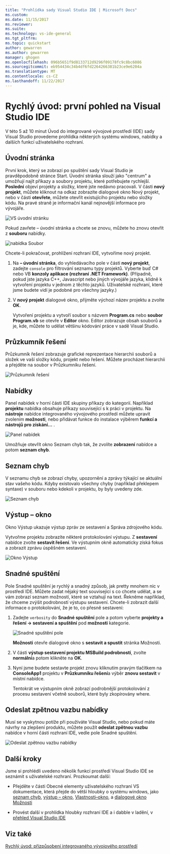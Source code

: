 ```yaml
---
title: "Prohlídka sady Visual Studio IDE | Microsoft Docs"
ms.custom: 
ms.date: 11/15/2017
ms.reviewer: 
ms.suite: 
ms.technology: vs-ide-general
ms.tgt_pltfrm: 
ms.topic: quickstart
author: gewarren
ms.author: gewarren
manager: ghogen
ms.openlocfilehash: 096b5651f9d8133712d9296f09178fc9c8bc6086
ms.sourcegitcommit: eb954434c34b4df6fd2264266381b23ce9e6204a
ms.translationtype: MT
ms.contentlocale: cs-CZ
ms.lasthandoff: 11/22/2017
---
```

# <a name="quickstart-first-look-at-the-visual-studio-ide"></a>Rychlý úvod: první pohled na Visual Studio IDE

V této 5 až 10 minut Úvod do integrované vývojové prostředí (IDE) sady Visual Studio provedeme prohlídka některých systému windows, nabídky a dalších funkcí uživatelského rozhraní.

## <a name="start-page"></a>Úvodní stránka

První krok, který se zobrazí po spuštění sady Visual Studio je pravděpodobně stránce Start. Úvodní stránka slouží jako "centrum" a umožňují najít příkazy a soubory projektu, které potřebujete rychlejší. **Poslední** objeví projekty a složky, které jste nedávno pracovali. V části **nový projekt**, můžete kliknout na odkaz zobrazíte dialogové okno Nový projekt, nebo v části **otevřete**, můžete otevřít existujícího projektu nebo složky kódu. Na pravé straně je informační kanál nejnovější informace pro vývojáře.

![VS úvodní stránku](media/quickstart-IDE-start-page.png)

Pokud zavřete – úvodní stránka a chcete se znovu, můžete ho znovu otevřít z **souboru** nabídky.

![nabídka Soubor](media/quickstart-IDE-file-menu-large.png)

Chcete-li pokračovat, prohlížení rozhraní IDE, vytvoříme nový projekt.

1. Na **– úvodní stránka**, do vyhledávacího pole v části **nový projekt**, zadejte `console` pro filtrování seznamu typy projektů. Vyberte buď C# nebo VB **konzoly aplikace (rozhraní .NET Framework)**. (Případně, pokud jste jazyka C++, Javascript nebo jiných vývojáře jazyka, klidně k vytvoření projektu v jednom z těchto jazyků. Uživatelské rozhraní, které jsme budete vidí je podobné pro všechny jazyky.)

1. V **nový projekt** dialogové okno, přijměte výchozí název projektu a zvolte **OK**.

   Vytvoření projektu a vytvoří soubor s názvem **Program.cs** nebo **soubor Program.vb** se otevře v **Editor** okno. Editor zobrazuje obsah souborů a je, kde, můžete to udělat většinu kódování práce v sadě Visual Studio.

## <a name="solution-explorer"></a>Průzkumník řešení

Průzkumník řešení zobrazuje grafické reprezentace hierarchii souborů a složek ve vaší složky kódu, projekt nebo řešení. Můžete procházet hierarchii a přejděte na soubor v Průzkumníku řešení.

![Průzkumník řešení](media/quickstart-IDE-solution-explorer.png)

## <a name="menus"></a>Nabídky

Panel nabídek v horní části IDE skupiny příkazy do kategorií. Například **projektu** nabídka obsahuje příkazy související s k práci v projektu. Na **nástroje** nabídce integrovaného vývojového prostředí můžete upravit zvolením **možnosti**, nebo přidávat funkce do instalace výběrem **funkcí a nástrojů pro získání...** .

![Panel nabídek](media/quickstart-IDE-menu-bar.png)

Umožňuje otevřít okno Seznam chyb tak, že zvolíte **zobrazení** nabídce a potom **seznam chyb**.

## <a name="error-list"></a>Seznam chyb

V seznamu chyb se zobrazí chyby, upozornění a zprávy týkající se aktuální stav vašeho kódu. Kdyby existovalo všechny chyby (například překlepem syntaxe) v souboru nebo kdekoli v projektu, by byly uvedeny zde.

![Seznam chyb](media/quickstart-IDE-error-list.png)

## <a name="output-window"></a>Výstup – okno

Okno Výstup ukazuje výstup zpráv ze sestavení a Správa zdrojového kódu.

Vytvořme projektu zobrazíte některé protokolování výstupu. Z **sestavení** nabídce zvolte **sestavit řešení**. Ve výstupním okně automaticky získá fokus a zobrazit zprávu úspěšném sestavení.

![Okno Výstup](media/quickstart-IDE-output.png)

## <a name="quick-launch"></a>Snadné spuštění

Pole Snadné spuštění je rychlý a snadný způsob, jak pretty mnohem nic v prostředí IDE. Můžete zadat nějaký text související s co chcete udělat, a se vám zobrazí seznam možností, které se vztahují na text. Řekněme například, že chceme zvýšit podrobností výstupu sestavení. Chcete-li zobrazit další informace o protokolování, že je to, co přesně sestavení:

1. Zadejte `verbosity` do **Snadné spuštění** pole a potom vyberte **projekty a řešení -> sestavení a spuštění** pod **možnosti** kategorie.

   ![Snadné spuštění pole](media/quickstart-IDE-quick-launch.png)

   **Možnosti** otevře dialogové okno s **sestavit a spustit** stránka Možnosti.

1. V části **výstup sestavení projektu MSBuild podrobností**, zvolte **normální**a potom klikněte na **OK**.

1. Nyní jsme budete sestavte projekt znovu kliknutím pravým tlačítkem na **ConsoleApp1** projektu v **Průzkumníku řešení**a výběr **znovu sestavit** v místní nabídce.

   Tentokrát ve výstupním okně zobrazí podrobnější protokolování z procesu sestavení včetně souborů, které byly zkopírovány where.

## <a name="send-feedback-menu"></a>Odeslat zpětnou vazbu nabídky

Musí se vyskytnou potíže při používáte Visual Studio, nebo pokud máte návrhy na zlepšení produktu, můžete použít **odeslat zpětnou vazbu** nabídce v horní části rozhraní IDE, vedle pole Snadné spuštění.

![Odeslat zpětnou vazbu nabídky](media/quickstart-IDE-send-feedback.png)

## <a name="next-steps"></a>Další kroky

Jsme si prohlédli uvedeno několik funkcí prostředí Visual Studio IDE se seznámit s uživatelské rozhraní. Prozkoumat další:

- Přejděte v části Obecné elementy uživatelského rozhraní VS dokumentace, která přejde do větší hloubky o systému windows, jako [seznam chyb](../ide/reference/error-list-window.md), [výstup – okno](../ide/reference/output-window.md), [Vlastnosti–okno](../ide/reference/properties-window.md), a [dialogové okno Možnosti](../ide/reference/options-dialog-box-visual-studio.md)

- Provést další v prohlídka hloubky rozhraní IDE a i dabble v ladění, v [přehled Visual Studio IDE](../ide/visual-studio-ide.md)

## <a name="see-also"></a>Viz také

[Rychlý úvod: přizpůsobení integrovaného vývojového prostředí](../ide/personalizing-the-visual-studio-ide.md)